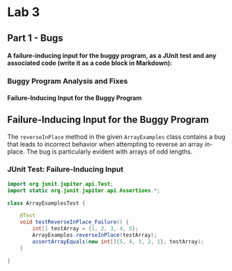 # Lab 3

## Part 1 - Bugs

#### A failure-inducing input for the buggy program, as a JUnit test and any associated code (write it as a code block in Markdown):


### Buggy Program Analysis and Fixes

#### Failure-Inducing Input for the Buggy Program

## Failure-Inducing Input for the Buggy Program

The `reverseInPlace` method in the given `ArrayExamples` class contains a bug that leads to incorrect behavior when attempting to reverse an array in-place. The bug is particularly evident with arrays of odd lengths.

### JUnit Test: Failure-Inducing Input

```java
import org.junit.jupiter.api.Test;
import static org.junit.jupiter.api.Assertions.*;

class ArrayExamplesTest {

    @Test
    void testReverseInPlace_Failure() {
        int[] testArray = {1, 2, 3, 4, 5};
        ArrayExamples.reverseInPlace(testArray);
        assertArrayEquals(new int[]{5, 4, 3, 2, 1}, testArray);
    }

}



